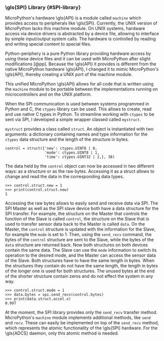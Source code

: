 ### \\gls{SPI} Library {#SPI-library}

MicroPython's hardware \\gls{API} is a module called ```machine``` which provides access to peripherals like \\gls{SPI}. Currently, the UNIX version of MicroPython lacks this machine module. On UNIX systems, hardware access via device drivers is abstracted by a device file, allowing to interface by simple input/output system calls. The hardware is controlled by reading and writing special content to special files.

Python-periphery is a pure Python library providing hardware access by using these device files and it can be used with MicroPython after slight modifications [@pp]. Because the \\gls{API} it provides is different from the native MicroPython hardware \\gls{API}, I changed it to mimic MicroPython's \\gls{API}, thereby creating a UNIX port of the machine module.

This unified MicroPython \\gls{API} allows for all code that is written using the ```machine``` module to be portable between the implementations running on microcontrollers and on the UNIX platform.

When the SPI communication is used between systems programmed in Python and C, the ```ctypes``` library can be used. This allows to create, read and use native C types in Python. To streamline working with ```ctypes``` to be sent via SPI, I developed a simple wrapper classed called ```mystruct```.

```mystruct``` provides a class called ```struct```. An object is instantiated with two arguments: a dictionary containing names and type information for the ```ctypes``` data structure and the length of the structure in bytes.

``` {.python}
control = struct({'new': ctypes.UINT8 | 0,
                  'mode': ctypes.UINT8 | 1,
                  'time': ctypes.UINT32 | 2,}, 38)
```

The data held by the ```control``` object can now be accessed in two different ways: as a structure or as the raw bytes. Accessing it as a struct allows to change and read the data in the corresponding data types.

``` {.python}
>>> control.struct.new = 1
>>> print(control.struct.new)
1
```

Accessing the raw bytes allows to easily send and receive data via SPI. The SPI Master as well as the SPI slave device both have a data structure for the SPI transfer. For example, the structure on the Master that controls the function of the Slave is called ```control```, the structure on the Slave that is used to transfer sensor data back to the Master is called ```data```.
On the Master, the ```control``` structure is updated with the information for the Slave, for example the ```mode``` is set to 1. Then, using the ```send_recv``` command, the bytes of the ```control``` structure are sent to the Slave, while the bytes of the ```data``` structure are returned back. Now both structures on both devices contain the same data. The Slave can use the ```mode``` information to switch its operation to the desired mode, and the Master can access the sensor data of the Slave.
Both structures have to have the same length in bytes. When the structures they contain do not have the same length, the length in bytes of the longer one is used for both structures. The unused bytes at the end of the shorter structure contain zeros and do not effect the system in any way.

``` {.python}
>>> control.struct.mode = 1
>>> data.bytes = spi.send_recv(control.bytes)
>>> print(data.struct.accel.x)
0.997
```

At the moment, the SPI library provides only the ```send_recv``` transfer method. MicroPython's ```machine``` module implements additional methods, like ```send``` and ```recv```. These can easily be implemented on top of the ```send_recv``` method, which represents the atomic functionality of the \\gls{SPI} hardware. For the \\gls{ADCS} daemon, only this atomic method is needed.
